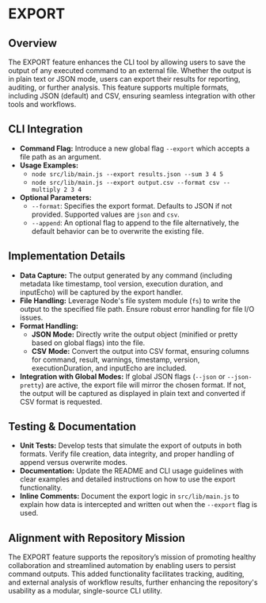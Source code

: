 # EXPORT

## Overview
The EXPORT feature enhances the CLI tool by allowing users to save the output of any executed command to an external file. Whether the output is in plain text or JSON mode, users can export their results for reporting, auditing, or further analysis. This feature supports multiple formats, including JSON (default) and CSV, ensuring seamless integration with other tools and workflows.

## CLI Integration
- **Command Flag:** Introduce a new global flag `--export` which accepts a file path as an argument.
- **Usage Examples:**
  - `node src/lib/main.js --export results.json --sum 3 4 5`
  - `node src/lib/main.js --export output.csv --format csv --multiply 2 3 4`
- **Optional Parameters:**
  - `--format`: Specifies the export format. Defaults to JSON if not provided. Supported values are `json` and `csv`.
  - `--append`: An optional flag to append to the file alternatively, the default behavior can be to overwrite the existing file.

## Implementation Details
- **Data Capture:** The output generated by any command (including metadata like timestamp, tool version, execution duration, and inputEcho) will be captured by the export handler.
- **File Handling:** Leverage Node's file system module (`fs`) to write the output to the specified file path. Ensure robust error handling for file I/O issues.
- **Format Handling:**
  - **JSON Mode:** Directly write the output object (minified or pretty based on global flags) into the file.
  - **CSV Mode:** Convert the output into CSV format, ensuring columns for command, result, warnings, timestamp, version, executionDuration, and inputEcho are included.
- **Integration with Global Modes:** If global JSON flags (`--json` or `--json-pretty`) are active, the export file will mirror the chosen format. If not, the output will be captured as displayed in plain text and converted if CSV format is requested.

## Testing & Documentation
- **Unit Tests:** Develop tests that simulate the export of outputs in both formats. Verify file creation, data integrity, and proper handling of append versus overwrite modes.
- **Documentation:** Update the README and CLI usage guidelines with clear examples and detailed instructions on how to use the export functionality.
- **Inline Comments:** Document the export logic in `src/lib/main.js` to explain how data is intercepted and written out when the `--export` flag is used.

## Alignment with Repository Mission
The EXPORT feature supports the repository’s mission of promoting healthy collaboration and streamlined automation by enabling users to persist command outputs. This added functionality facilitates tracking, auditing, and external analysis of workflow results, further enhancing the repository's usability as a modular, single-source CLI utility.